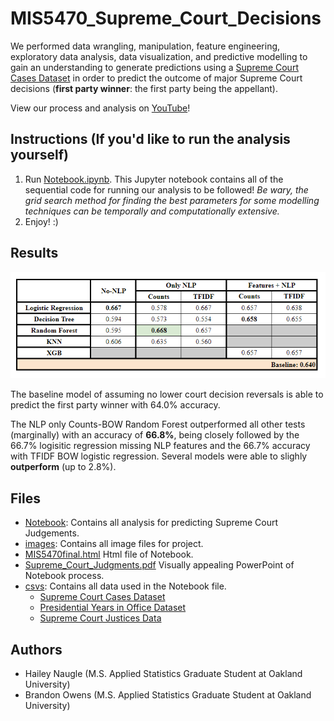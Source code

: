 # MIS5470_Supreme_Court_Decisions
We performed data wrangling, manipulation, feature engineering, exploratory data analysis, data visualization, and predictive modelling to gain an understanding to generate predictions using a [Supreme Court Cases Dataset](https://www.kaggle.com/datasets/deepcontractor/supreme-court-judgment-prediction/data) in order to predict the outcome of major Supreme Court decisions (**first party winner**: the first party being the appellant). 

View our process and analysis on [YouTube](https://www.youtube.com/watch?v=qdOOZli1tJo)!
## Instructions (If you'd like to run the analysis yourself)
1. Run [Notebook.ipynb](https://github.com/brandonowens24/MIS5470_Supreme_Court_Decisions/blob/main/Notebook.ipynb).
This Jupyter notebook contains all of the sequential code for running our analysis to be followed! *Be wary, the grid search method for finding the best parameters for some modelling techniques can be temporally and computationally extensive.*
3.  Enjoy! :)  

## Results
![Results](https://github.com/brandonowens24/MIS5470_Supreme_Court_Decisions/blob/main/images/sc_results.png)

The baseline model of assuming no lower court decision reversals is able to predict the first party winner with 64.0% accuracy.

The NLP only Counts-BOW Random Forest outperformed all other tests (marginally) with an accuracy of **66.8%**, being closely followed by the 66.7% logisitic regression missing NLP features and the 66.7% accuracy with TFIDF BOW logistic regression. Several models were able to slighly **outperform** (up to 2.8%).

## Files
* [Notebook](https://github.com/brandonowens24/MIS5470_Supreme_Court_Decisions/blob/main/Notebook.ipynb): Contains all analysis for predicting Supreme Court Judgements.
* [images](https://github.com/brandonowens24/MIS5470_Supreme_Court_Decisions/tree/main/images): Contains all image files for project.
* [MIS5470final.html](https://github.com/brandonowens24/MIS5470_Supreme_Court_Decisions/blob/main/MIS5470final.html) Html file of Notebook.
* [Supreme_Court_Judgments.pdf](https://github.com/brandonowens24/MIS5470_Supreme_Court_Decisions/blob/main/Supreme_Court_Judgments.pdf) Visually appealing PowerPoint of Notebook process.
* [csvs](https://github.com/brandonowens24/MIS5470_Supreme_Court_Decisions/tree/main/csvs): Contains all data used in the Notebook file.
    * [Supreme Court Cases Dataset](https://www.kaggle.com/datasets/deepcontractor/supreme-court-judgment-prediction/data)
    * [Presidential Years in Office Dataset](https://github.com/awhstin/Dataset-List/blob/master/presidents.csv)
    * [Supreme Court Justices Data](https://supreme.justia.com/justices/)

## Authors
* Hailey Naugle (M.S. Applied Statistics Graduate Student at Oakland University)
* Brandon Owens (M.S. Applied Statistics Graduate Student at Oakland University)
